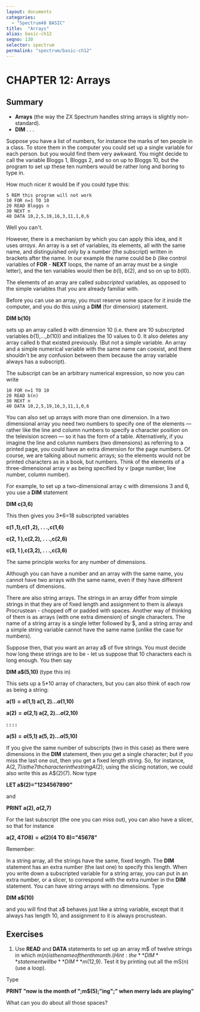 ```yaml
---
layout: documents
categories: 
  - "Spectrum48 BASIC"
title:  "Arrays"
alias: basic-ch12
seqno: 130
selector: spectrum
permalink: "spectrum/basic-ch12"
---
```


# CHAPTER 12: Arrays

## Summary

- **Arrays** (the way the ZX Spectrum handles string arrays is slightly non-standard).
- **DIM** . . .

Suppose you have a list of numbers, for instance the marks of ten people in a class. To store them in the computer you could set up a single variable for each
person. but you would find them very awkward. You might decide to call the variable Bloggs 1, Bloggs 2, and so on up to Bloggs 10, but the program to set
up these ten numbers would be rather long and boring to type in.

How much nicer it would be if you could type this:
 
```
5 REM this program will not work
10 FOR n=1 TO 10
20 READ Bloggs n
30 NEXT n
40 DATA 10,2,5,19,16,3,11,1,0,6
```

Well you can't.

However, there is a mechanism by which you can apply this idea, and it uses *arrays*. An array is a set of variables, its elements, all with the same name,
and distinguished only by a number (the subscript) written in brackets after the name. In our example the name could be *b* (like control variables of **FOR** - **NEXT** loops, the name of an array must be a single letter), and the ten variables would then be *b*(l), *b*(2), and so on up to *b*(l0).

The elements of an array are called *subscripted* variables, as opposed to the simple variables that you are already familiar with.

Before you can use an array, you must reserve some space for it inside the computer, and you do this using a **DIM** (for dimension) statement.

**DIM b(10)**

sets up an array called *b* with dimension 10 (i.e. there are 10 subscripted variables *b*(1),...,*b*(10)) and initializes the 10 values to 0. It also
deletes any array called b that existed previously. (But not a simple variable. An array and a simple numerical variable with the same name can coexist, and
there shouldn't be any confusion between them because the array variable always has a subscript).

The subscript can be an arbitrary numerical expression, so now you can write
 
```
10 FOR n=1 TO 10
20 READ b(n)
30 NEXT n
40 DATA 10,2,5,19,16,3,11,1,0,6
```

You can also set up arrays with more than one dimension. In a two dimensional array you need two numbers to specify one of the elements &mdash; rather like the line and column numbers to specify a character position on the television screen &mdash; so it has the form of a table. Alternatively, if you imagine the line and column numbers (two dimensions) as referring to a printed page, you could have an extra dimension for the page numbers. Of course, we are talking about numeric arrays; so the elements would not be printed characters as in a book, but numbers. Think of the elements of a three-dimensional array *v* as being specified by *v* (page number, line number, column number).

For example, to set up a two-dimensional array c with dimensions 3 and 6, you use a **DIM** statement

**DIM c(3,6)**

This then gives you 3\*6=18 subscripted variables

**c(1 ,1),c(1 ,2), . . .,c(1,6)**

**c(2, 1 ),c(2,2), . . .,c(2,6)**

**c(3, 1 ),c(3,2), . . .,c(3,6)**

The same principle works for any number of dimensions.

Although you can have a number and an array with the same name, you cannot have two arrays with the same name, even if they have different numbers of
dimensions.

There are also string arrays. The strings in an array differ from simple strings in that they are of fixed length and assignment to them is always Procrustean -
chopped off or padded with spaces. Another way of thinking of them is as arrays (with one extra dimension) of single characters. The name of a string array is a
single letter followed by $, and a string array and a simple string variable cannot have the same name (unlike the case for numbers).

Suppose then, that you want an array a$ of five strings. You must decide how long these strings are to be - let us suppose that 10 characters each is long
enough. You then say

**DIM a$(5,10)** (type this in)

This sets up a 5\*10 array of characters, but you can also think of each row as
being a string:

**a$(1)=a$(1,1) a$(1,2) . . . a$(1,10)**

**a$(2)=a$(2,1) a$(2,2) . . . a$(2,10)**

**: : : :**

**a$(5)=a$(5,1) a$(5,2) . . . a$(5,10)**

If you give the same number of subscripts (two in this case) as there were dimensions in the **DIM** statement, then you get a single character; but if you
miss the last one out, then you get a fixed length string. So, for instance, A$(2,7) is the 7th character in the string A$(2); using the slicing notation,
we could also write this as A$(2)(7). Now type

**LET a$(2)="1234567890"**

and

**PRINT a$(2),a$(2,7)**

For the last subscript (the one you can miss out), you can also have a slicer, so that for instance

**a$(2,4 TO 8)=a$(2)(4 TO 8)="45678"**

Remember:

In a string array, all the strings have the same, fixed length. The **DIM** statement has an extra number (the last one) to specify this length. When you
write down a subscripted variable for a string array, you can put in an extra number, or a slicer, to correspond with the extra number in the **DIM** statement. You can have string arrays with no dimensions. Type

**DIM a$(10)**

and you will find that a$ behaves just like a string variable, except that it always has length 10, and assignment to it is always procrustean.

## Exercises

1. Use **READ** and **DATA** statements to set up an array m$ of twelve strings in which m$(n) is the name of the nth month. (Hint: the **DIM** statement will be **DIM** m$(12,9). Test it by printing out all the mS(n) (use a loop).

Type

**PRINT "now is the month of ";m$(5);"ing";" when merry lads are playing"**

What can you do about all those spaces?
